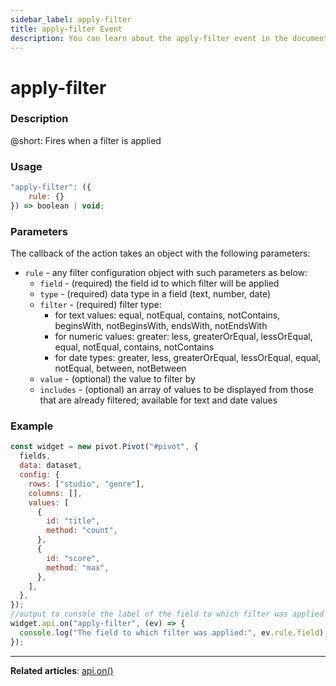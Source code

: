```yaml
---
sidebar_label: apply-filter
title: apply-filter Event
description: You can learn about the apply-filter event in the documentation of the DHTMLX JavaScript Pivot library. Browse developer guides and API reference, try out code examples and live demos, and download a free 30-day evaluation version of DHTMLX Pivot.
---
```


# apply-filter

### Description

@short: Fires when a filter is applied

### Usage

~~~jsx {}
"apply-filter": ({
    rule: {} 
}) => boolean | void;
~~~

### Parameters

The callback of the action takes an object with the following parameters:

- `rule` - any filter configuration object with such parameters as below:
  - `field` - (required) the field id to which filter will be applied
  - `type` - (required) data type in a field (text, number, date)
  - `filter` - (required) filter type:
     - for text values: equal, notEqual, contains, notContains, beginsWith, notBeginsWith, endsWith, notEndsWith
     - for numeric values: greater: less, greaterOrEqual, lessOrEqual, equal,	notEqual, contains, notContains
     - for date types: greater, less, greaterOrEqual, lessOrEqual, equal, notEqual, between, notBetween
  - `value` - (optional) the value to filter by
  - `includes` - (optional) an array of values to be displayed from those that are already filtered; available for text and date values

### Example

~~~jsx {20-23}
const widget = new pivot.Pivot("#pivot", {
  fields,
  data: dataset,
  config: {
    rows: ["studio", "genre"],
    columns: [],
    values: [
      {
        id: "title",
        method: "count",
      },
      {
        id: "score",
        method: "max",
      },
    ],
  },
});
//output to console the label of the field to which filter was applied
widget.api.on("apply-filter", (ev) => {
  console.log("The field to which filter was applied:", ev.rule.field);
});
~~~

---

**Related articles**: [api.on()](/api/internal/on-method)
